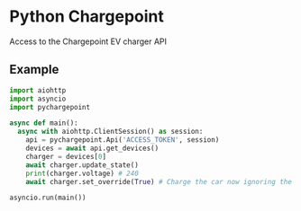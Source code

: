 # Python Chargepoint

Access to the Chargepoint EV charger API


## Example

```python
import aiohttp
import asyncio
import pychargepoint

async def main():
  async with aiohttp.ClientSession() as session:
    api = pychargepoint.Api('ACCESS_TOKEN', session)
    devices = await api.get_devices()
    charger = devices[0]
    await charger.update_state()
    print(charger.voltage) # 240
    await charger.set_override(True) # Charge the car now ignoring the schedule

asyncio.run(main())
```

